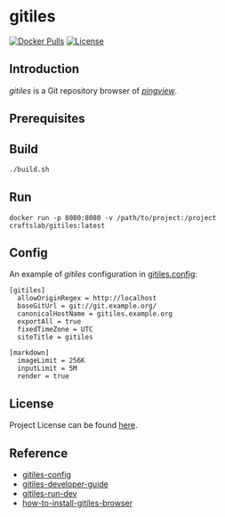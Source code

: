 # gitiles

[![Docker Pulls](https://img.shields.io/docker/pulls/craftslab/gitiles.svg)](https://hub.docker.com/r/craftslab/gitiles/)
[![License](https://img.shields.io/github/license/pingview/gitiles.svg?color=brightgreen)](https://github.com/pingview/gitiles/blob/main/LICENSE)



## Introduction

*gitiles* is a Git repository browser of *[pingview](https://github.com/pingview/)*.



## Prerequisites



## Build

```bash
./build.sh
```



## Run

```
docker run -p 8080:8080 -v /path/to/project:/project craftslab/gitiles:latest
```



## Config

An example of *gitiles* configuration in [gitiles.config](https://github.com/pingview/gitiles/blob/main/config/gitiles.config):

```
[gitiles]
  allowOriginRegex = http://localhost
  baseGitUrl = git://git.example.org/
  canonicalHostName = gitiles.example.org
  exportAll = true
  fixedTimeZone = UTC
  siteTitle = gitiles

[markdown]
  imageLimit = 256K
  inputLimit = 5M
  render = true
```



## License

Project License can be found [here](LICENSE).



## Reference

- [gitiles-config](https://gerrit.googlesource.com/gitiles/+/refs/tags/v1.2.0/Documentation/config.md)
- [gitiles-developer-guide](https://gerrit.googlesource.com/gitiles/+/refs/tags/v1.2.0/Documentation/developer-guide.md)
- [gitiles-run-dev](https://gerrit.googlesource.com/gitiles/+/refs/tags/v1.2.0/tools/run_dev.sh)
- [how-to-install-gitiles-browser](https://lynxbee.com/how-to-install-gitiles-browser-for-git-repositories/)
